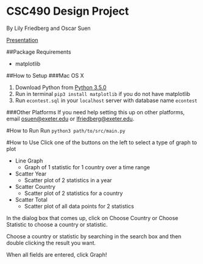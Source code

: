 # CSC490 Design Project
By Lily Friedberg and Oscar Suen

[Presentation](https://docs.google.com/presentation/d/19ork-czGEti05XBAs123To32FoGk_frYC2Jz4FzusAg/edit?usp=sharing)

##Package Requirements
- matplotlib

##How to Setup
###Mac OS X
1. Download Python from [Python 3.5.0](https://www.python.org/downloads/)
2. Run in terminal `pip3 install matplotlib` if you do not have matplotlib
3. Run `econtest.sql` in your `localhost` server with database name `econtest`

###Other Platforms
If you need help setting this up on other platforms, email [osuen@exeter.edu](mailto:osuen@exeter.edu) or [lfriedberg@exeter.edu](mailto:lfriedberg@exeter.edu).

#How to Run
Run `python3 path/to/src/main.py`

#How to Use
Click one of the buttons on the left to select a type of graph to plot
- Line Graph
  - Graph of 1 statistic for 1 country over a time range
- Scatter Year
  - Scatter plot of 2 statistics in a year
- Scatter Country
  - Scatter plot of 2 statistics for a country
- Scatter Total
  - Scatter plot of all data points for 2 statistics

In the dialog box that comes up, click on Choose Country or Choose Statistic to choose a country or statistic.

Choose a country or statistic by searching in the search box and then double clicking the result you want.

When all fields are entered, click Graph!
